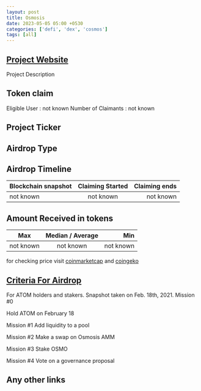 ```yaml
---
layout: post
title: Osmosis
date: 2023-05-05 05:00 +0530
categories: ['defi', 'dex', 'cosmos']
tags: [all]
---
```





## [Project Website](https://airdrop.osmosis.zone/)

 Project Description

## Token claim

Eligible User : not known
Number of Claimants : not known

## Project Ticker

## Airdrop Type

## Airdrop Timeline

| Blockchain snapshot     | Claiming Started           | Claiming ends    |
| ----------------------- |:--------------------------:| ----------------:|
|       not known         |        not known           |   not known      |

## Amount Received in tokens

| Max        |    Median / Average  |       Min    |
| ---------- |:--------------------:| ------------:|
| not known  |     not known        |  not known   |

for checking price visit [coinmarketcap](https://coinmarketcap.com/currencies/) and [coingeko](https://www.coingecko.com/en/coins/)

## [Criteria For Airdrop](https://web.archive.org/web/20210707063335/https://app.osmosis.zone/airdrop)

For ATOM holders and stakers. Snapshot taken on Feb. 18th, 2021.
Mission #0

Hold ATOM on February 18

Mission #1
Add liquidity to a pool

Mission #2
Make a swap on Osmosis AMM

Mission #3
Stake OSMO

Mission #4
Vote on a governance proposal

## Any other links
